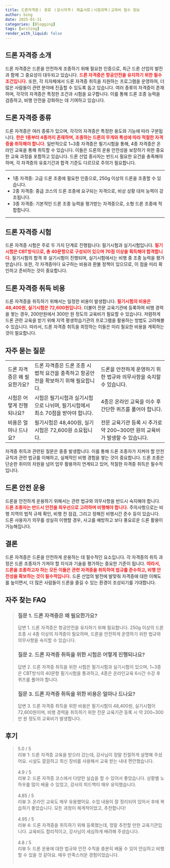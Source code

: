 ```yaml
---
title: 드론자격증ㅣ 종류 ㅣ응시자격ㅣ 제출서류ㅣ시험과목ㅣ교육비 필수 정보
author: bing
date: 2025-01-31
categories: [Blogging]
tags: [writing]
render_with_liquid: false
---
```



<h2 id='드론_자격증_소개'>드론 자격증 소개</h2>

<p>드론 자격증은 드론을 안전하게 조종하기 위해 필요한 인증으로, 최근 드론 산업의 발전과 함께 그 중요성이 대두되고 있습니다. <b><span style="color: #ee2323;">드론 자격증은 항공안전을 유지하기 위한 필수 조건입니다.</span></b> 또한, 각 지자체에서 드론 자격증 취득을 지원하는 프로그램을 운영하여, 더 많은 사람들이 관련 분야에 진출할 수 있도록 돕고 있습니다. 여러 종류의 자격증이 존재하며, 각각의 자격증은 특정한 조건과 시험을 요구합니다. 이를 통해 드론 조종 능력을 검증하고, 비행 안전을 강화하는 데 기여하고 있습니다.</p>

<h2 id='드론_자격증_종류'>드론 자격증 종류</h2>

<p>드론 자격증은 여러 종류가 있으며, 각각의 자격증은 특정한 용도와 기능에 따라 구분됩니다. <b><span style="color: #ee2323;">한은 1종부터 4종까지 존재하며, 조종하는 드론의 무게와 특성에 따라 적절한 자격증을 취득해야 합니다.</span></b> 일반적으로 1~3종 자격증은 필기시험을 통해, 4종 자격증은 온라인 교육을 통해 취득할 수 있습니다. 이들은 드론의 운용 안전성을 보장하기 위한 중요한 교육 과정을 포함하고 있습니다. 드론 산업 종사자는 반드시 필요한 요건을 충족해야 하며, 각 자격증의 유효기간과 합격 기준도 다르므로 주의가 필요합니다.</p>

<hr />

<ul>
    <li>1종 자격증: 고급 드론 조종에 필요한 인증으로, 250g 이상의 드론을 조종할 수 있습니다.</li>
    <li>2종 자격증: 중급 코스의 드론 조종에 요구되는 자격으로, 비상 상황 대처 능력이 강조됩니다.</li>
    <li>3종 자격증: 기본적인 드론 조종 능력을 평가받는 자격증으로, 소형 드론 조종에 적합합니다.</li>
</ul>

<hr />

<h2 id='드론_자격증_시험'>드론 자격증 시험</h2>

<p>드론 자격증 시험은 주로 두 가지 단계로 진행됩니다: 필기시험과 실기시험입니다. <b><span style="color: #ee2323;">필기시험은 CBT방식으로, 총 40문항으로 구성되어 있으며 70점 이상을 획득해야 합격합니다.</span></b> 필기시험의 합격 후 실기시험이 진행되며, 실기시험에서는 비행 중 조종 능력을 평가받습니다. 또한, 각 자격증마다 요구하는 비용과 환불 정책이 있으므로, 이 점을 미리 확인하고 준비하는 것이 중요합니다.</p>

<h2 id='드론_자격증_취득비용'>드론 자격증 취득 비용</h2>

<p>드론 자격증을 취득하기 위해서는 일정한 비용이 발생합니다. <b><span style="color: #ee2323;">필기시험의 비용은 48,400원, 실기시험은 72,600원입니다.</span></b> 더불어 전문 교육기관에 등록하여 비행 경력을 쌓는 경우, 200만원에서 300만 원 정도의 교육비가 필요할 수 있습니다. 저렴하게 드론 관련 교육을 받기 위해 지역 평생학습기관의 프로그램을 활용하는 방법도 고려해볼 수 있습니다. 따라서, 드론 자격증 취득을 희망하는 이들은 미리 필요한 비용을 계획하는 것이 필요합니다.</p>

<h2 id='자주_묻는_질문'>자주 묻는 질문</h2>

<table>
    <tr>
        <td>드론 자격증은 왜 필요한가요?</td>
        <td>드론 자격증은 드론 조종 시 법적 요건을 충족하고 항공안전을 확보하기 위해 필요합니다.</td>
        <td>드론을 안전하게 운영하기 위한 법규와 의무사항을 숙지할 수 있습니다.</td>
    </tr>
    <tr>
        <td>시험은 어떻게 진행되나요?</td>
        <td>시험은 필기시험과 실기시험으로 나뉘며, 필기시험에서 최소 70점을 받아야 합니다.</td>
        <td>4종은 온라인 교육을 이수 후 간단한 퀴즈를 풀어야 합니다.</td>
    </tr>
    <tr>
        <td>비용은 얼마나 드나요?</td>
        <td>필기시험은 48,400원, 실기시험은 72,600원 소요됩니다.</td>
        <td>전문 교육기관 등록 시 추가로 약 200~300만 원의 교육비가 발생할 수 있습니다.</td>
    </tr>
</table>

<p>자격증 취득과 관련된 질문은 종종 발생합니다. 이를 통해 드론 조종자가 지켜야 할 안전규칙과 관련 법규를 이해하고, 실체적인 비행 경험을 쌓는 것이 중요합니다. 드론 조종은 단순한 취미의 차원을 넘어 업무 활용까지 연계되고 있어, 적절한 자격증 취득은 필수적입니다. </p>

<h2 id='드론_안전_운용'>드론 안전 운용</h2>

<p>드론을 안전하게 운용하기 위해서는 관련 법규와 의무사항을 반드시 숙지해야 합니다. <b><span style="color: #ee2323;">드론 조종자는 반드시 안전을 최우선으로 고려하며 비행해야 합니다.</span></b> 주의사항으로는 비행 지역의 법적 규제 확인, 비행 전 점검, 그리고 정해진 비행시간 준수 등이 있습니다. 드론 사용자가 의무를 성실히 이행할 경우, 사고를 예방하고 보다 풍요로운 드론 활용이 가능해집니다.</p>

<h2 id='결론'>결론</h2>

<p>드론 자격증은 드론을 안전하게 운용하는 데 필수적인 요소입니다. 각 자격증의 취득 과정은 드론 조종자가 가져야 할 지식과 기술을 평가하는 중요한 기준이 됩니다. <b><span style="color: #ee2323;">따라서, 드론을 조종하고자 하는 모든 이들은 관련 자격증을 취득하여 법규를 준수하고, 비행 안전성을 확보하는 것이 필수적입니다.</span></b> 드론 산업의 발전에 발맞춰 자격증에 대한 이해도를 높이면서, 더 많은 사람들이 드론을 즐길 수 있는 환경이 조성되기를 기대합니다.</p>


<h2 id='자주_찾는_FAQ'>자주 찾는 FAQ</h2>
<div itemscope="" itemtype="https://schema.org/FAQPage"> 
<blockquote> 
<div itemscope="" itemprop="mainEntity" itemtype="https://schema.org/Question"> 
<h3 itemprop="name">질문 1. 드론 자격증은 왜 필요한가요?</h3> 
<div itemscope="" itemprop="acceptedAnswer" itemtype="https://schema.org/Answer"> 
<span itemprop="text"> 
<p>답변 1. 드론 자격증은 항공안전을 유지하기 위해 필요합니다. 250g 이상의 드론 조종 시 4종 이상의 자격증이 필요하며, 드론을 안전하게 운영하기 위한 법규와 의무사항을 숙지할 수 있습니다.</p> 
</span> 
</div> 
</div> 
<div itemscope="" itemprop="mainEntity" itemtype="https://schema.org/Question"> 
<h3 itemprop="name">질문 2. 드론 자격증 취득을 위한 시험은 어떻게 진행되나요?</h3> 
<div itemscope="" itemprop="acceptedAnswer" itemtype="https://schema.org/Answer"> 
<span itemprop="text"> 
<p>답변 2. 드론 자격증 취득을 위한 시험은 필기시험과 실기시험이 있으며, 1~3종은 CBT방식의 40문항 필기시험을 통과하고, 4종은 온라인교육 6시간 수강 후 퀴즈를 풀어야 합니다.</p> 
</span> 
</div> 
</div> 
<div itemscope="" itemprop="mainEntity" itemtype="https://schema.org/Question"> 
<h3 itemprop="name">질문 3. 드론 자격증 취득을 위한 비용은 얼마나 드나요?</h3> 
<div itemscope="" itemprop="acceptedAnswer" itemtype="https://schema.org/Answer"> 
<span itemprop="text"> 
<p>답변 3. 드론 자격증 취득을 위한 비용은 필기시험이 48,400원, 실기시험이 72,600원이며, 비행 경력을 취득하기 위한 전문 교육기관 등록 시 약 200~300만 원 정도의 교육비가 발생합니다.</p> 
</span> 
</div> 
</div> 
</blockquote> 
</div>
<h2 id='후기'>후기</h2>
<div itemscope itemtype="https://schema.org/Product">
  <blockquote>
  <div itemprop="review" itemscope itemtype="https://schema.org/Review">
      <div itemprop="reviewRating" itemscope itemtype="https://schema.org/Rating"> <span itemprop="ratingValue">5.0</span> / <span itemprop="bestRating">5</span> </div>
      <span itemprop="reviewBody">리뷰 1: 드론 자격증 교육을 받으러 갔는데, 강사님이 정말 친절하게 설명해 주셨어요. 시설도 깔끔하고 최신 장비를 사용해서 교육 받는 내내 편안했습니다.</span>
  </div>
  <br>
  <div itemprop="review" itemscope itemtype="https://schema.org/Review">
      <div itemprop="reviewRating" itemscope itemtype="https://schema.org/Rating"> <span itemprop="ratingValue">4.9</span> / <span itemprop="bestRating">5</span> </div>
      <span itemprop="reviewBody">리뷰 2: 드론 자격증 코스에서 다양한 실습을 할 수 있어서 좋았습니다. 상황별 노하우를 많이 배울 수 있었고, 강사의 피드백이 매우 유익했습니다.</span>
  </div>
  <br>
  <div itemprop="review" itemscope itemtype="https://schema.org/Review">
      <div itemprop="reviewRating" itemscope itemtype="https://schema.org/Rating"> <span itemprop="ratingValue">4.85</span> / <span itemprop="bestRating">5</span> </div>
      <span itemprop="reviewBody">리뷰 3: 온라인 교육도 매우 유용했어요. 수업 내용이 잘 정리되어 있어서 후에 복습하기 좋았습니다. 모든 과정이 체계적이었고, 추천합니다!</span>
  </div>
  <br>
  <div itemprop="review" itemscope itemtype="https://schema.org/Review">
      <div itemprop="reviewRating" itemscope itemtype="https://schema.org/Rating"> <span itemprop="ratingValue">4.95</span> / <span itemprop="bestRating">5</span> </div>
      <span itemprop="reviewBody">리뷰 4: 드론 자격증을 취득하기 위해 등록했는데, 정말 추천할 만한 교육기관입니다. 교육비도 합리적이고, 강사님이 세심하게 배려해 주셨습니다.</span>
  </div>
  <br>
  <div itemprop="review" itemscope itemtype="https://schema.org/Review">
      <div itemprop="reviewRating" itemscope itemtype="https://schema.org/Rating"> <span itemprop="ratingValue">4.8</span> / <span itemprop="bestRating">5</span> </div>
      <span itemprop="reviewBody">리뷰 5: 드론 운용에 대한 법규와 안전 수칙을 충분히 배울 수 있어 안심하고 비행할 수 있을 것 같아요. 매우 만족스러운 경험이었습니다.</span>
  </div>
  <br>
  </blockquote>
</div>
